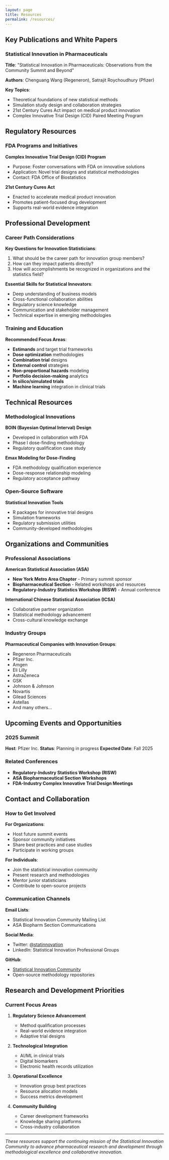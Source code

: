 ```yaml
---
layout: page
title: Resources
permalink: /resources/
---
```


## Key Publications and White Papers

### Statistical Innovation in Pharmaceuticals
**Title**: "Statistical Innovation in Pharmaceuticals: Observations from the Community Summit and Beyond"

**Authors**: Chenguang Wang (Regeneron), Satrajit Roychoudhury (Pfizer)

**Key Topics**:
- Theoretical foundations of new statistical methods
- Simulation study design and collaboration strategies
- 21st Century Cures Act impact on medical product innovation
- Complex Innovative Trial Design (CID) Paired Meeting Program

## Regulatory Resources

### FDA Programs and Initiatives

**Complex Innovative Trial Design (CID) Program**
- Purpose: Foster conversations with FDA on innovative solutions
- Application: Novel trial designs and statistical methodologies
- Contact: FDA Office of Biostatistics

**21st Century Cures Act**
- Enacted to accelerate medical product innovation
- Promotes patient-focused drug development
- Supports real-world evidence integration

## Professional Development

### Career Path Considerations

**Key Questions for Innovation Statisticians**:
1. What should be the career path for innovation group members?
2. How can they impact patients directly?
3. How will accomplishments be recognized in organizations and the statistics field?

**Essential Skills for Statistical Innovators**:
- Deep understanding of business models
- Cross-functional collaboration abilities
- Regulatory science knowledge
- Communication and stakeholder management
- Technical expertise in emerging methodologies

### Training and Education

**Recommended Focus Areas**:
- **Estimands** and target trial frameworks
- **Dose optimization** methodologies
- **Combination trial** designs
- **External control** strategies
- **Non-proportional hazards** modeling
- **Portfolio decision-making** analytics
- **In silico/simulated trials**
- **Machine learning** integration in clinical trials

## Technical Resources

### Methodological Innovations

**BOIN (Bayesian Optimal Interval) Design**
- Developed in collaboration with FDA
- Phase I dose-finding methodology
- Regulatory qualification case study

**Emax Modeling for Dose-Finding**
- FDA methodology qualification experience
- Dose-response relationship modeling
- Regulatory acceptance pathway

### Open-Source Software

**Statistical Innovation Tools**
- R packages for innovative trial designs
- Simulation frameworks
- Regulatory submission utilities
- Community-developed methodologies

## Organizations and Communities

### Professional Associations

**American Statistical Association (ASA)**
- **New York Metro Area Chapter** - Primary summit sponsor
- **Biopharmaceutical Section** - Related workshops and resources
- **Regulatory-Industry Statistics Workshop (RISW)** - Annual conference

**International Chinese Statistical Association (ICSA)**
- Collaborative partner organization
- Statistical methodology advancement
- Cross-cultural knowledge exchange

### Industry Groups

**Pharmaceutical Companies with Innovation Groups**:
- Regeneron Pharmaceuticals
- Pfizer Inc.
- Amgen
- Eli Lilly
- AstraZeneca
- GSK
- Johnson & Johnson
- Novartis
- Gilead Sciences
- Astellas
- And many others...

## Upcoming Events and Opportunities

### 2025 Summit
**Host**: Pfizer Inc.
**Status**: Planning in progress
**Expected Date**: Fall 2025

### Related Conferences
- **Regulatory-Industry Statistics Workshop (RISW)**
- **ASA Biopharmaceutical Section Workshops**
- **FDA-Industry Complex Innovative Trial Design Meetings**

## Contact and Collaboration

### How to Get Involved

**For Organizations**:
- Host future summit events
- Sponsor community initiatives
- Share best practices and case studies
- Participate in working groups

**For Individuals**:
- Join the statistical innovation community
- Present research and methodologies
- Mentor junior statisticians
- Contribute to open-source projects

### Communication Channels

**Email Lists**:
- Statistical Innovation Community Mailing List
- ASA Biopharm Section Communications

**Social Media**:
- Twitter: [@statinnovation](https://twitter.com/statinnovation)
- LinkedIn: Statistical Innovation Professional Groups

**GitHub**:
- [Statistical Innovation Community](https://github.com/chenguang-wang/statistical-innovation-summit)
- Open-source methodology repositories

## Research and Development Priorities

### Current Focus Areas

1. **Regulatory Science Advancement**
   - Method qualification processes
   - Real-world evidence integration
   - Adaptive trial designs

2. **Technological Integration**
   - AI/ML in clinical trials
   - Digital biomarkers
   - Electronic health records utilization

3. **Operational Excellence**
   - Innovation group best practices
   - Resource allocation models
   - Success metrics development

4. **Community Building**
   - Career development frameworks
   - Knowledge sharing platforms
   - Cross-industry collaboration

---

*These resources support the continuing mission of the Statistical Innovation Community to advance pharmaceutical research and development through methodological excellence and collaborative innovation.*
